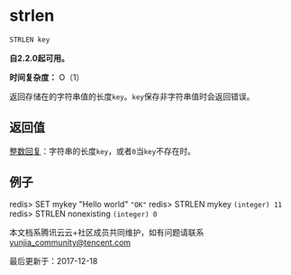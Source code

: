# strlen

```javascript
STRLEN key
```

**自2.2.0起可用。**

**时间复杂度：** O（1）

返回存储在的字符串值的长度`key`。`key`保存非字符串值时会返回错误。

## 返回值

[整数回复](https://redis.io/topics/protocol#integer-reply)：字符串的长度`key`，或者`0`当`key`不存在时。

## 例子

redis> SET mykey "Hello world" `"OK"` redis> STRLEN mykey `(integer) 11` redis> STRLEN nonexisting `(integer) 0`

本文档系腾讯云云+社区成员共同维护，如有问题请联系 yunjia_community@tencent.com

最后更新于：2017-12-18